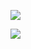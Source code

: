 ![](https://github-readme-stats.vercel.app/api?username=fekete965&show_icons=true&count_private=true&theme=gruvbox)

![](https://github-readme-stats.vercel.app/api/top-langs/?username=fekete965&layout=compact&theme=gruvbox)
<!--
**fekete965/fekete965** is a ✨ _special_ ✨ repository because its `README.md` (this file) appears on your GitHub profile.

Here are some ideas to get you started:

- 🔭 I’m currently working on ...
- 🌱 I’m currently learning ...
- 👯 I’m looking to collaborate on ...
- 🤔 I’m looking for help with ...
- 💬 Ask me about ...
- 📫 How to reach me: ...
- 😄 Pronouns: ...
- ⚡ Fun fact: ...
-->
